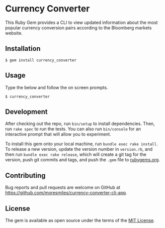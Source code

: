 # Currency Converter

This Ruby Gem provides a CLI to view updated information about the most popular currency conversion pairs according to the Bloomberg markets website.

## Installation

    $ gem install currency_converter

## Usage

Type the below and follow the on screen prompts.

    $ currency_converter

## Development

After checking out the repo, run `bin/setup` to install dependencies. Then, run `rake spec` to run the tests. You can also run `bin/console` for an interactive prompt that will allow you to experiment.

To install this gem onto your local machine, run `bundle exec rake install`. To release a new version, update the version number in `version.rb`, and then run `bundle exec rake release`, which will create a git tag for the version, push git commits and tags, and push the `.gem` file to [rubygems.org](https://rubygems.org).

## Contributing

Bug reports and pull requests are welcome on GitHub at https://github.com/moresmiles/currency-converter-cli-app.

## License

The gem is available as open source under the terms of the [MIT License](http://opensource.org/licenses/MIT).
